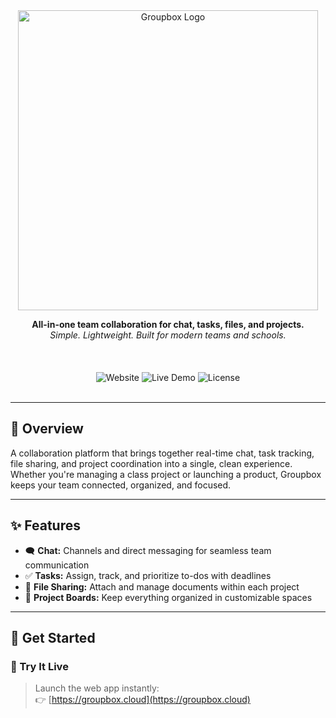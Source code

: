 <!-- Hero Banner -->
<div align="center">
  <img src="https://res.cloudinary.com/groupbox-res/image/upload/f_auto,q_auto/v1/Groupbox_WebApp/Branding/Add_a_heading_3_-cropped_msrrwm" alt="Groupbox Logo" width="480" />
</div>

<div align="center">

**All-in-one team collaboration for chat, tasks, files, and projects.**  
_Simple. Lightweight. Built for modern teams and schools._

<br>

<div align="center" style="margin-top: 20px;">
  <a href="https://groupbox.cloud" style="text-decoration: none;">
    <img src="https://img.shields.io/badge/🌍_Website-2ea44f?style=for-the-badge&logo=google-chrome&logoColor=white" alt="Website" />
  </a>
  <a href="https://groupbox.cloud/signup" style="text-decoration: none;">
    <img src="https://img.shields.io/badge/🚀_Live_Demo-blue?style=for-the-badge&logo=rocket&logoColor=white" alt="Live Demo" />
  </a>
  <a href="https://groupbox.cloud/termsofservice" style="text-decoration: none;">
    <img src="https://img.shields.io/badge/📄_License-lightgrey?style=for-the-badge&logo=note&logoColor=black" alt="License" />
  </a>
</div>

<br>
</div>

---

## 🧭 Overview

A collaboration platform that brings together real-time chat, task tracking, file sharing, and project coordination into a single, clean experience. 
Whether you're managing a class project or launching a product, Groupbox keeps your team connected, organized, and focused.

---

## ✨ Features

- 🗨️ **Chat:** Channels and direct messaging for seamless team communication  
- ✅ **Tasks:** Assign, track, and prioritize to-dos with deadlines  
- 📁 **File Sharing:** Attach and manage documents within each project  
- 📌 **Project Boards:** Keep everything organized in customizable spaces    

---

## 🚀 Get Started

### 🔗 Try It Live
> Launch the web app instantly:  
> 👉 [https://groupbox.cloud](https://groupbox.cloud)
 
